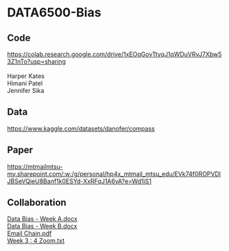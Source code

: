 # DATA6500-Bias

## Code 
https://colab.research.google.com/drive/1xEOqGovTtyqJ1qWDuVRvJ7Xbw53Z1nTo?usp=sharing <br />
<br />
Harper Kates <br />
Himani Patel <br />
Jennifer Sika <br />

## Data
https://www.kaggle.com/datasets/danofer/compass

## Paper
https://mtmailmtsu-my.sharepoint.com/:w:/g/personal/hp4x_mtmail_mtsu_edu/EVk74f0ROPVDlJBSeVQjeU8Banf1k0ESYd-XxRFqJ1A6yA?e=Wd1iS1 <br />

## Collaboration
[Data Bias - Week A.docx](https://github.com/user-attachments/files/18760290/Data.Bias.-.Week.A.docx) <br />
[Data Bias - Week B.docx](https://github.com/user-attachments/files/18760359/Data.Bias.-.Week.B.docx) <br />
[Email Chain.pdf](https://github.com/user-attachments/files/18792081/Email.Chain.pdf) <br />
[Week 3 : 4 Zoom.txt](https://github.com/user-attachments/files/18792129/Week.3.4.Zoom.txt)
